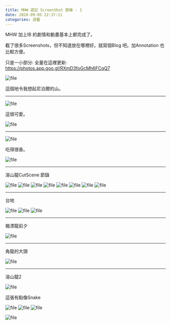 ```yaml
---
title: MHW 遊記 ScreenShot 節錄 - 1
date: 2020-09-05 22:37:11
categories: 遊藝
---
```


MHW 加上IB 的劇情和動畫基本上都完成了。

截了很多Screenshots，但不知道放在哪裡好。就寫個Blog 吧。加Annotation 也比較方便。

只是一小部分: 全量在這裡更新: https://photos.app.goo.gl/RXmD3foGcMh6FCqQ7

![file](https://cdn0.zkiz.com/file/realblog/user_files/4/5f53a05c0e92fimage-1599316059595.jpg)

這個地令我想起尼泊爾的山。

---

![file](https://cdn0.zkiz.com/file/realblog/user_files/4/5f53a080b1558image-1599316097607.jpg)

這很可愛。

![file](https://cdn0.zkiz.com/file/realblog/user_files/4/5f53a0e0e08c6image-1599316193011.jpg)


---

![file](https://cdn0.zkiz.com/file/realblog/user_files/4/5f53a11f181bcimage-1599316254894.jpg)

吃得很香。

![file](https://cdn0.zkiz.com/file/realblog/user_files/4/5f53a11f043aaimage-1599316254896.jpg)



---

溶山龍CutScene 節錄

![file](https://cdn0.zkiz.com/file/realblog/user_files/4/5f53a16eda3c8image-1599316334722.jpg)
![file](https://cdn0.zkiz.com/file/realblog/user_files/4/5f53a16f0c7b6image-1599316334719.jpg)
![file](https://cdn0.zkiz.com/file/realblog/user_files/4/5f53a16f0cd3eimage-1599316334716.jpg)
![file](https://cdn0.zkiz.com/file/realblog/user_files/4/5f53a16f3c67cimage-1599316334723.jpg)
![file](https://cdn0.zkiz.com/file/realblog/user_files/4/5f53a16f1d521image-1599316334721.jpg)
![file](https://cdn0.zkiz.com/file/realblog/user_files/4/5f53a16f2e54dimage-1599316334718.jpg)
![file](https://cdn0.zkiz.com/file/realblog/user_files/4/5f53a16f85906image-1599316334717.jpg)
![file](https://cdn0.zkiz.com/file/realblog/user_files/4/5f53a16f2f320image-1599316334720.jpg)

---

台地

![file](https://cdn0.zkiz.com/file/realblog/user_files/4/5f53a1f1a4a32image-1599316465569.jpg)
![file](https://cdn0.zkiz.com/file/realblog/user_files/4/5f53a1f1abd32image-1599316465570.jpg)
![file](https://cdn0.zkiz.com/file/realblog/user_files/4/5f53a1f1a9655image-1599316465571.jpg)

---

箱漂龍前夕

![file](https://cdn0.zkiz.com/file/realblog/user_files/4/5f53a2001bc77image-1599316481129.jpg)


---

角龍的大頭

![file](https://cdn0.zkiz.com/file/realblog/user_files/4/5f53a2498f745image-1599316553900.jpg)


---

溶山龍2


![file](https://cdn0.zkiz.com/file/realblog/user_files/4/5f53a2796fbccimage-1599316602021.jpg)

這張有點像Snake

![file](https://cdn0.zkiz.com/file/realblog/user_files/4/5f53a27917183image-1599316602018.jpg)
![file](https://cdn0.zkiz.com/file/realblog/user_files/4/5f53a2795b09fimage-1599316602017.jpg)
![file](https://cdn0.zkiz.com/file/realblog/user_files/4/5f53a27964e9aimage-1599316602019.jpg)


![file](https://cdn0.zkiz.com/file/realblog/user_files/4/5f53a2799fd6bimage-1599316602020.jpg)
